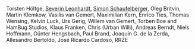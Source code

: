 Torsten Höltge, [Severin Leonhardt](https://github.com/ServiusHack), 
[Simon Schaufelberger](https://github.com/simonschaufi),
Oleg Britvin, 
Martin Klemkow, 
Vasilis van Gemert, 
Maximilian Kern, 
Enrico Ties, 
Thomas Wensing, 
Kelvin Luck, 
Urs Gerig, 
Willem van Gemert, 
Torben Boe and HamBug Studios, 
Klaus Franken, 
Chris (Urban Willi), 
Andreas Berndt, 
Niels Hoffmann, 
Günter Hengsbach, 
Paul Brand, 
Joaquín G. de la Zerda, 
Allesandro Bertoldo, 
José Ricardo Cardoso, 
RRZE 

